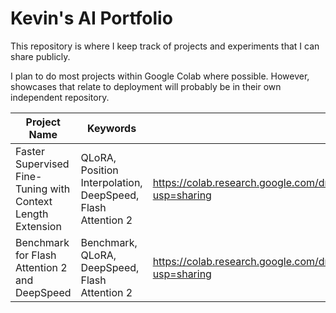 # Kevin's AI Portfolio

This repository is where I keep track of projects and experiments that I can share publicly.

I plan to do most projects within Google Colab where possible. However, showcases that relate to deployment will probably be in their own independent repository.

| Project Name | Keywords | URL |  Last Updated  |
|---|---|---|---|
|  Faster Supervised Fine-Tuning with Context Length Extension  | QLoRA, Position Interpolation, DeepSpeed, Flash Attention 2 | https://colab.research.google.com/drive/1cr4Kx4f76Qw4JVLFnb2K-blXxfMGjVTH?usp=sharing | May 12, 2024 |
| Benchmark for Flash Attention 2 and DeepSpeed | Benchmark, QLoRA, DeepSpeed, Flash Attention 2 | https://colab.research.google.com/drive/1mXYg9Mc4zsWnN2QOgkqbZGToQaX4CWeA?usp=sharing | May 12, 2024 |
